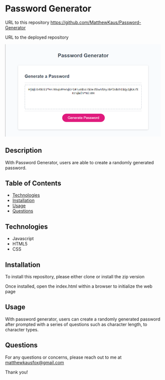 # Password Generator
URL to this repository https://github.com/MatthewKaus/Password-Generator

URL to the deployed repository

![Password Generator Site](assets/images/screenshot.png)


## Description
With Password Generator, users are able to create a randomly generated password.

## Table of Contents
* [Technologies](#technologies)
* [Installation](#installation)
* [Usage](#usage)
* [Questions](#questions)

## Technologies
* Javascript
* HTML5
* CSS

## Installation
To install this repository, please either clone or install the zip version

Once installed, open the index.html within a browser to initialize the web page

## Usage
With password generator, users can create a randomly generated password after prompted with a series of questions such as character length, to character types.

## Questions
For any questions or concerns, please reach out to me at matthewkausfox@gmail.com

Thank you!
